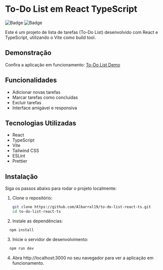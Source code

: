 # To-Do List em React TypeScript

![Badge](https://img.shields.io/badge/React-17.0.2-blue)
![Badge](https://img.shields.io/badge/TypeScript-4.4.4-blue)

Este é um projeto de lista de tarefas (To-Do List) desenvolvido com React e TypeScript, utilizando o Vite como build tool.

## Demonstração

Confira a aplicação em funcionamento: [To-Do List Demo](https://to-do-list-react-ts-eight.vercel.app/)

## Funcionalidades

- Adicionar novas tarefas
- Marcar tarefas como concluídas
- Excluir tarefas
- Interface amigável e responsiva

## Tecnologias Utilizadas

- React
- TypeScript
- Vite
- Tailwind CSS
- ESLint
- Prettier

## Instalação

Siga os passos abaixo para rodar o projeto localmente:

1. Clone o repositório:

   ```bash
   git clone https://github.com/Albarral19/to-do-list-react-ts.git
   cd to-do-list-react-ts
   ```

2. Instale as dependências:
  ```bash
    npm install 
  ```

3. Inicie o servidor de desenvolvimento:
  ```bash
    npm run dev
  ```

  4. Abra http://localhost:3000 no seu navegador para ver a aplicação em funcionamento.
